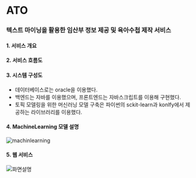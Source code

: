 # ATO
### 텍스트 마이닝을 활용한 임산부 정보 제공 및 육아수첩 제작 서비스
#### 1. 서비스 개요
 
#### 2. 서비스 흐름도

#### 3. 시스템 구성도
 - 데이터베이스로는 oracle을 이용했다.
 - 백엔드는 자바를 이용했으며, 프론트엔드는 자바스크립트를 이용해 구현했다. 
 - 토픽 모델링을 위한 머신러닝 모델 구축은 파이썬의 sckit-learn과 konlfy에서 제공하는 라이브러리를 이용했다. 

#### 4. MachineLearning 모델 설명
![machinlearning](https://user-images.githubusercontent.com/80523580/115510877-38c5c000-a2bb-11eb-9a9b-4ee10f67388a.jpg)


#### 5. 웹 서비스
![화면설명](https://user-images.githubusercontent.com/80523580/115510888-3b281a00-a2bb-11eb-93c0-62c14b9d80d9.jpg)
